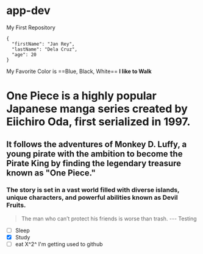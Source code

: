 # app-dev
My First Repository
```
{
  "firstName": "Jan Rey",
  "lastName": "Dela Cruz",
  "age": 20
}
```
My Favorite Color is ==Blue, Black, White==
**I like to Walk** 
# One Piece is a highly popular Japanese manga series created by Eiichiro Oda, first serialized in 1997. 
## It follows the adventures of Monkey D. Luffy, a young pirate with the ambition to become the Pirate King by finding the legendary treasure known as "One Piece." 
### The story is set in a vast world filled with diverse islands, unique characters, and powerful abilities known as Devil Fruits.
> The man who can’t protect his friends is worse than trash.
--- Testing
- [ ] Sleep
- [x] Study
- [ ] eat
X^2^ I'm getting used to github
